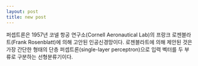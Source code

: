 ```yaml
---
layout: post
title: new post
---
```


퍼셉트론은 1957년 코넬 항공 연구소(Cornell Aeronautical Lab)의 프랑크 로젠블라트(Frank Rosenblatt)에 의해 고안된 인공신경망이다. 로젠블라트에 의해 제안된 것은 가장 간단한 형태의 단층 퍼셉트론(single-layer perceptron)으로 입력 벡터를 두 부류로 구분하는 선형분류기이다.
